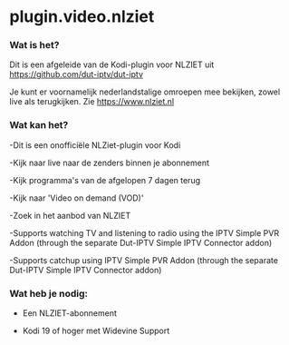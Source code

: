 # plugin.video.nlziet

### Wat is het?

Dit is een afgeleide van de Kodi-plugin voor NLZIET uit https://github.com/dut-iptv/dut-iptv

Je kunt er voornamelijk nederlandstalige omroepen mee bekijken, zowel live als terugkijken.
Zie https://www.nlziet.nl

### Wat kan het?

-Dit is een onofficiële NLZiet-plugin voor Kodi

-Kijk naar live naar de zenders binnen je abonnement

-Kijk programma's van de afgelopen 7 dagen terug

-Kijk naar 'Video on demand (VOD)'

-Zoek in het aanbod van NLZIET

-Supports watching TV and listening to radio using the IPTV Simple PVR Addon (through the separate Dut-IPTV Simple IPTV Connector addon)

-Supports catchup using IPTV Simple PVR Addon (through the separate Dut-IPTV Simple IPTV Connector addon)

### Wat heb je nodig:

- Een NLZIET-abonnement

- Kodi 19 of  hoger met Widevine Support
